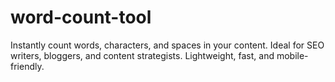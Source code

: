# word-count-tool
Instantly count words, characters, and spaces in your content. Ideal for SEO writers, bloggers, and content strategists. Lightweight, fast, and mobile-friendly.
